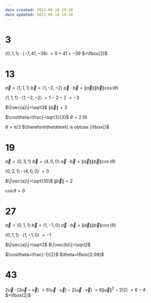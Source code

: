 ```yaml
---
date created: 2023-09-10 19:18
date updated: 2023-09-10 19:34
---
```


# 3

$\langle0,1,1\rangle\cdot\langle-7,41,-39\rangle$
$=0+41+-39$
$=\fbox{2}$

# 13

$\vec{a}=\langle1,1,1\rangle$
$\vec{b}=\langle1,-2,-2\rangle$
$\vec{a}\cdot\vec{b}=\|\vec{a}\|\|\vec{b}\|\cos(\theta)$

$\langle1,1,1\rangle\cdot\langle1,-2,-2\rangle$
$=1-2-2$
$=-3$

$\|\vec{a}\|=\sqrt3$
$\|\vec{b}\|=3$

$\cos\theta=\frac{-\sqrt3}{3}$
$\theta=2.19$

$\theta>\pi/2$
$\therefore\theta\text{ is obtuse }\fbox{}$

# 19

$\vec{a}=\langle0,3,1\rangle$
$\vec{b}=\langle4,0,0\rangle$
$\vec{a}\cdot\vec{b}=\|\vec{a}\|\|\vec{b}\|\cos(\theta)$

$\langle0,3,1\rangle\cdot\langle4,0,0\rangle$
$=0$

$\|\vec{a}\|=\sqrt{10}$
$\|\vec{b}\|=2$

$\cos\theta=0$

# 27

$\vec{a}=\langle0,1,1\rangle$
$\vec{b}=\langle1,-1,0\rangle$
$\vec{a}\cdot\vec{b}=\|\vec{a}\|\|\vec{b}\|\cos(\theta)$

$\langle0,1,1\rangle\cdot\langle1,-1,0\rangle$
$=-1$

$\|\vec{a}\|=\sqrt2$
$\|\vec{b}\|=\sqrt2$

$\cos\theta=\frac{-1}{2}$
$\theta=\fbox{2.09}$

# 43

$2\vec{u}\cdot(3\vec{u}-\vec{v})$
$=6(\vec{u}\cdot\vec{u})-2(\vec{u}\cdot{\vec{v}})$
$=6\|\vec{u}\|^2-2(2)$
$=6-4$
$=\fbox{2}$